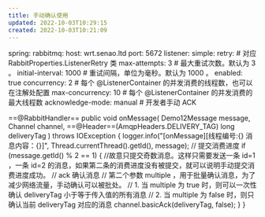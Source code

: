 ```yaml
---
title: 手动确认使用
updated: 2022-10-03T10:29:15
created: 2022-10-03T10:21:09
---
```


spring:
rabbitmq:
host: wrt.senao.ltd
port: 5672
listener:
simple:
retry: \# 对应 RabbitProperties.ListenerRetry 类
max-attempts: 3 \# 最大重试次数。默认为 3 。
initial-interval: 1000 \# 重试间隔，单位为毫秒。默认为 1000 。
enabled: true
concurrency: 2 \# 每个 @ListenerContainer 的并发消费的线程数，也可以在注解处配置
max-concurrency: 10 \# 每个 @ListenerContainer 的并发消费的最大线程数
acknowledge-mode: manual \# 开发者手动 ACK

==@RabbitHandler==
public void onMessage(
Demo12Message message,
Channel channel,
==@Header==(AmqpHeaders.DELIVERY_TAG) long deliveryTag
) throws IOException {
logger.info("\[onMessage\]\[线程编号:{} 消息内容：{}\]", Thread.currentThread().getId(), message);
// 提交消费进度
if (message.getId() % 2 == 1) {
//故意只提交奇数消息。这样只需要发送一条 id=1 ，一条 id=2 的消息，如果第二条的消费进度没有被提交，就可以说明手动提交消费进度成功。
// ack 确认消息
// 第二个参数 multiple ，用于批量确认消息，为了减少网络流量，手动确认可以被批处。
// 1. 当 multiple 为 true 时，则可以一次性确认 deliveryTag 小于等于传入值的所有消息
// 2. 当 multiple 为 false 时，则只确认当前 deliveryTag 对应的消息
channel.basicAck(deliveryTag, false);
}
}

